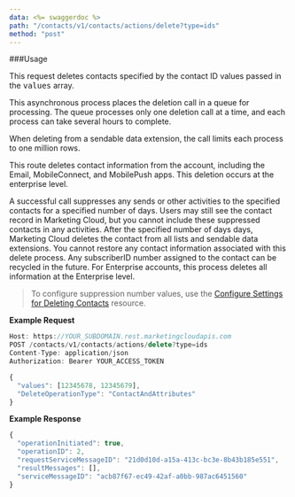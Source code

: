 ```yaml
---
data: <%= swaggerdoc %>
path: "/contacts/v1/contacts/actions/delete?type=ids"
method: "post"
---
```

###Usage

This request deletes contacts specified by the contact ID values passed in the <samp class="codeph nolang">values</samp> array.

This asynchronous process places the deletion call in a queue for processing. The queue processes only one deletion call at a time, and each process can take several hours to complete.

When deleting from a sendable data extension, the call limits each process to one million rows.

This route deletes contact information from the account, including the Email, MobileConnect, and MobilePush apps. This deletion occurs at the enterprise level.

A successful call suppresses any sends or other activities to the specified contacts for a specified number of days. Users may still see the contact record in Marketing Cloud, but you cannot include these suppressed contacts in any activities. After the specified number of days days, Marketing Cloud deletes the contact from all lists and sendable data extensions. You cannot restore any contact information associated with this delete process. Any subscriberID number assigned to the contact can be recycled in the future. For Enterprise accounts, this process deletes all information at the Enterprise level.

>To configure suppression number values, use the [Configure Settings for Deleting Contacts](ContactsDeleteConfigStatus.htm) resource.

**Example Request**
```js
Host: https://YOUR_SUBDOMAIN.rest.marketingcloudapis.com
POST /contacts/v1/contacts/actions/delete?type=ids
Content-Type: application/json
Authorization: Bearer YOUR_ACCESS_TOKEN

{
  "values": [12345678, 12345679],
  "DeleteOperationType": "ContactAndAttributes"
}
```
**Example Response**
```js
{
  "operationInitiated": true,
  "operationID": 2,
  "requestServiceMessageID": "21d0d10d-a15a-413c-bc3e-8b43b185e551",
  "resultMessages": [],
  "serviceMessageID": "acb87f67-ec49-42af-a0bb-987ac6451560"
}
```
